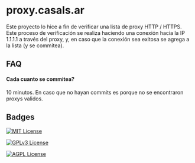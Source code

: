 
# proxy.casals.ar

Este proyecto lo hice a fin de verificar una lista de proxy HTTP / HTTPS. Este proceso de verificación se realiza haciendo una conexión hacia la IP 1.1.1.1 a través del proxy, y, en caso que la conexión sea exitosa se agrega a la lista (y se commitea).

## FAQ

#### Cada cuanto se commitea?

10 minutos. En caso que no hayan commits es porque no se encontraron proxys validos.
## Badges

[![MIT License](https://img.shields.io/badge/License-MIT-green.svg)](https://choosealicense.com/licenses/mit/)

[![GPLv3 License](https://img.shields.io/badge/License-GPL%20v3-yellow.svg)](https://opensource.org/licenses/)

[![AGPL License](https://img.shields.io/badge/license-AGPL-blue.svg)](http://www.gnu.org/licenses/agpl-3.0)

